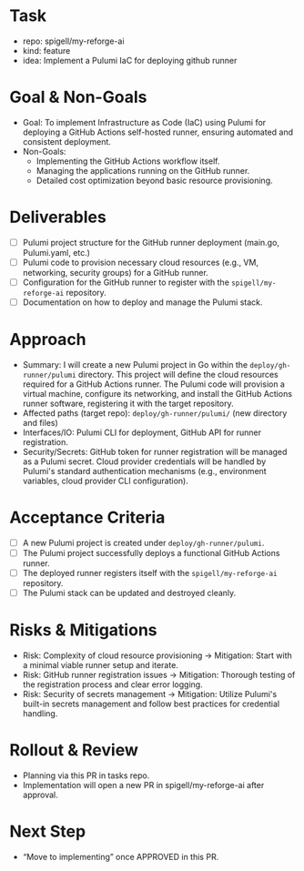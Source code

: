 # Task

- repo: spigell/my-reforge-ai
- kind: feature
- idea: Implement a Pulumi IaC for deploying github runner

# Goal & Non-Goals

- Goal: To implement Infrastructure as Code (IaC) using Pulumi for deploying a GitHub Actions self-hosted runner, ensuring automated and consistent deployment.
- Non-Goals:
    - Implementing the GitHub Actions workflow itself.
    - Managing the applications running on the GitHub runner.
    - Detailed cost optimization beyond basic resource provisioning.

# Deliverables

- [ ] Pulumi project structure for the GitHub runner deployment (main.go, Pulumi.yaml, etc.)
- [ ] Pulumi code to provision necessary cloud resources (e.g., VM, networking, security groups) for a GitHub runner.
- [ ] Configuration for the GitHub runner to register with the `spigell/my-reforge-ai` repository.
- [ ] Documentation on how to deploy and manage the Pulumi stack.

# Approach

- Summary: I will create a new Pulumi project in Go within the `deploy/gh-runner/pulumi` directory. This project will define the cloud resources required for a GitHub Actions runner. The Pulumi code will provision a virtual machine, configure its networking, and install the GitHub Actions runner software, registering it with the target repository.
- Affected paths (target repo): `deploy/gh-runner/pulumi/` (new directory and files)
- Interfaces/IO: Pulumi CLI for deployment, GitHub API for runner registration.
- Security/Secrets: GitHub token for runner registration will be managed as a Pulumi secret. Cloud provider credentials will be handled by Pulumi's standard authentication mechanisms (e.g., environment variables, cloud provider CLI configuration).

# Acceptance Criteria

- [ ] A new Pulumi project is created under `deploy/gh-runner/pulumi`.
- [ ] The Pulumi project successfully deploys a functional GitHub Actions runner.
- [ ] The deployed runner registers itself with the `spigell/my-reforge-ai` repository.
- [ ] The Pulumi stack can be updated and destroyed cleanly.

# Risks & Mitigations

- Risk: Complexity of cloud resource provisioning → Mitigation: Start with a minimal viable runner setup and iterate.
- Risk: GitHub runner registration issues → Mitigation: Thorough testing of the registration process and clear error logging.
- Risk: Security of secrets management → Mitigation: Utilize Pulumi's built-in secrets management and follow best practices for credential handling.

# Rollout & Review

- Planning via this PR in tasks repo.
- Implementation will open a new PR in spigell/my-reforge-ai after approval.

# Next Step

- “Move to implementing” once APPROVED in this PR.